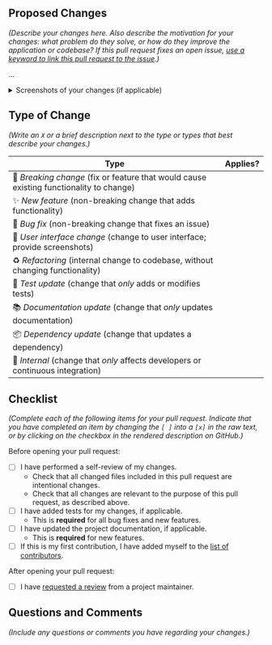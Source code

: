 ## Proposed Changes

_(Describe your changes here. Also describe the motivation for your changes: what problem do they solve, or how do they improve the application or codebase? If this pull request fixes an open issue, [use a keyword to link this pull request to the issue](https://docs.github.com/en/issues/tracking-your-work-with-issues/linking-a-pull-request-to-an-issue#linking-a-pull-request-to-an-issue-using-a-keyword).)_

...

<details>
<summary>Screenshots of your changes (if applicable)</summary>

</details>

## Type of Change

_(Write an `X` or a brief description next to the type or types that best describe your changes.)_

| Type                                                                                    | Applies? |
| --------------------------------------------------------------------------------------- | -------- |
| 🚨 _Breaking change_ (fix or feature that would cause existing functionality to change) |          |
| ✨ _New feature_ (non-breaking change that adds functionality)                          |          |
| 🐛 _Bug fix_ (non-breaking change that fixes an issue)                                  |          |
| 🎨 _User interface change_ (change to user interface; provide screenshots)              |          |
| ♻️ _Refactoring_ (internal change to codebase, without changing functionality)          |          |
| 🚦 _Test update_ (change that _only_ adds or modifies tests)                            |          |
| 📚 _Documentation update_ (change that _only_ updates documentation)                    |          |
| 📦 _Dependency update_ (change that updates a dependency)                               |          |
| 🔧 _Internal_ (change that _only_ affects developers or continuous integration)         |          |

## Checklist

_(Complete each of the following items for your pull request. Indicate that you have completed an item by changing the `[ ]` into a `[x]` in the raw text, or by clicking on the checkbox in the rendered description on GitHub.)_

Before opening your pull request:

- [ ] I have performed a self-review of my changes.
    - Check that all changed files included in this pull request are intentional changes.
    - Check that all changes are relevant to the purpose of this pull request, as described above.
- [ ] I have added tests for my changes, if applicable.
    - This is **required** for all bug fixes and new features.
- [ ] I have updated the project documentation, if applicable.
    - This is **required** for new features.
- [ ] If this is my first contribution, I have added myself to the [list of contributors](https://github.com/jcal13/memory-model-editor/blob/dev/frontend/package.json).

After opening your pull request:

- [ ] I have [requested a review](https://docs.github.com/en/pull-requests/collaborating-with-pull-requests/proposing-changes-to-your-work-with-pull-requests/requesting-a-pull-request-review) from a project maintainer.

## Questions and Comments

_(Include any questions or comments you have regarding your changes.)_